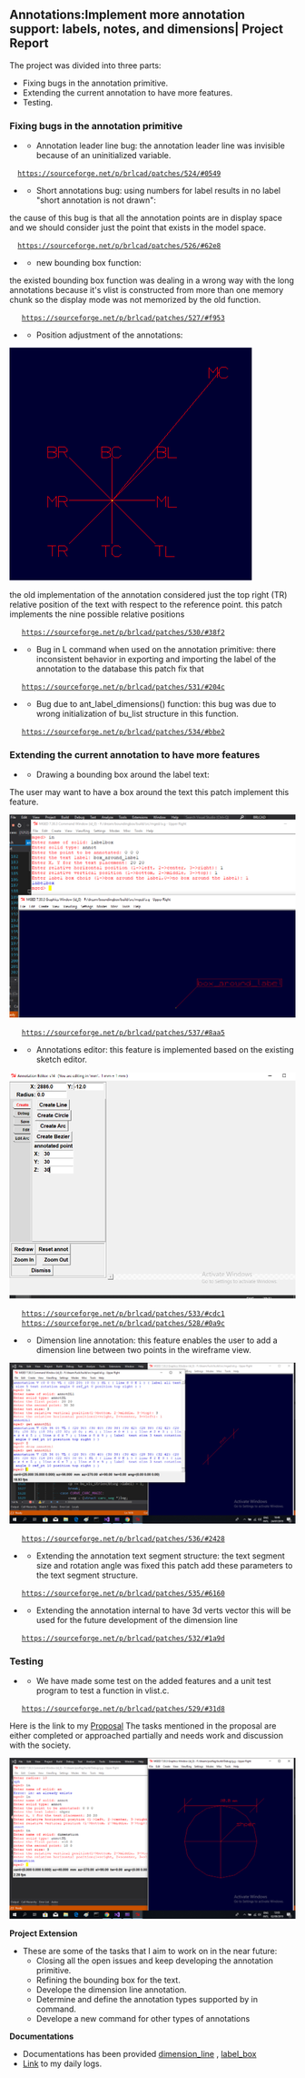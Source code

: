 ## **Annotations:Implement more annotation support: labels, notes, and dimensions\| Project Report**

The project was divided into three parts:

-   Fixing bugs in the annotation primitive.
-   Extending the current annotation to have more features.
-   Testing.

### **Fixing bugs in the annotation primitive**

-   -   Annotation leader line bug: the annotation leader line was
        invisible because of an uninitialized variable.

`  `[`https://sourceforge.net/p/brlcad/patches/524/#0549`](https://sourceforge.net/p/brlcad/patches/524/#0549)

-   -   Short annotations bug: using numbers for label results in no
        label "short annotation is not drawn":

the cause of this bug is that all the annotation points are in display
space and we should consider just the point that exists in the model
space.

`  `[`https://sourceforge.net/p/brlcad/patches/526/#62e8`](https://sourceforge.net/p/brlcad/patches/526/#62e8)

-   -   new bounding box function:

the existed bounding box function was dealing in a wrong way with the
long annotations because it's vlist is constructed from more than one
memory chunk so the display mode was not memorized by the old function.

`   `[`https://sourceforge.net/p/brlcad/patches/527/#f953`](https://sourceforge.net/p/brlcad/patches/527/#f953)

-   -   Position adjustment of the annotations:

![](../../img/Currentpos.png)

the old implementation of the annotation considered just the top right
(TR) relative position of the text with respect to the reference point.
this patch implements the nine possible relative positions

`   `[`https://sourceforge.net/p/brlcad/patches/530/#38f2`](https://sourceforge.net/p/brlcad/patches/530/#38f2)

-   -   Bug in L command when used on the annotation primitive: there
        inconsistent behavior in exporting and importing the label of
        the annotation to the database this patch fix that

`   `[`https://sourceforge.net/p/brlcad/patches/531/#204c`](https://sourceforge.net/p/brlcad/patches/531/#204c)

-   -   Bug due to ant_label_dimensions() function: this bug was due
        to wrong initialization of bu_list structure in this function.

`   `[`https://sourceforge.net/p/brlcad/patches/534/#bbe2`](https://sourceforge.net/p/brlcad/patches/534/#bbe2)

### **Extending the current annotation to have more features**

-   -   Drawing a bounding box around the label text:

The user may want to have a box around the text this patch implement
this feature.

![](../../img/Uplodbox.png)

`   `[`https://sourceforge.net/p/brlcad/patches/537/#8aa5`](https://sourceforge.net/p/brlcad/patches/537/#8aa5)

-   -   Annotations editor: this feature is implemented based on the
        existing sketch editor.

![](../../img/Ant_edt.png)

`   `[`https://sourceforge.net/p/brlcad/patches/533/#cdc1`](https://sourceforge.net/p/brlcad/patches/533/#cdc1)
`   `[`https://sourceforge.net/p/brlcad/patches/528/#0a9c`](https://sourceforge.net/p/brlcad/patches/528/#0a9c)

-   -   Dimension line annotation: this feature enables the user to add
        a dimension line between two points in the wireframe view.

![](../../img/DL.png)

`   `[`https://sourceforge.net/p/brlcad/patches/536/#2428`](https://sourceforge.net/p/brlcad/patches/536/#2428)

-   -   Extending the annotation text segment structure: the text
        segment size and rotation angle was fixed this patch add these
        parameters to the text segment structure.

`   `[`https://sourceforge.net/p/brlcad/patches/535/#6160`](https://sourceforge.net/p/brlcad/patches/535/#6160)

-   -   Extending the annotation internal to have 3d verts vector this
        will be used for the future development of the dimension line

`   `[`https://sourceforge.net/p/brlcad/patches/532/#1a9d`](https://sourceforge.net/p/brlcad/patches/532/#1a9d)

### **Testing**

-   -   We have made some test on the added features and a unit test
        program to test a function in vlist.c.

`   `[`https://sourceforge.net/p/brlcad/patches/529/#31d8`](https://sourceforge.net/p/brlcad/patches/529/#31d8)

Here is the link to my [Proposal](../../Ali_Haydar_presonal_page.md) The tasks
mentioned in the proposal are either completed or approached partially
and needs work and discussion with the society.

![](../../img/Ex.png)

**Project Extension**

-   These are some of the tasks that I aim to work on in the near
    future:
    -   Closing all the open issues and keep developing the annotation
        primitive.
    -   Refining the bounding box for the text.
    -   Develope the dimension line annotation.
    -   Determine and define the annotation types supported by in
        command.
    -   Develope a new command for other types of annotations

**Documentations**

-   Documentations has been provided
    [dimension_line](/wiki/Annot_dimension_line) ,
    [label_box](/wiki/Annot_label_box)
-   [Link](/wiki/Ali_Haydar_Dev_log) to my daily logs.
